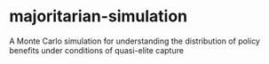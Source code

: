 # majoritarian-simulation
A Monte Carlo simulation for understanding the distribution of policy benefits under conditions of quasi-elite capture
